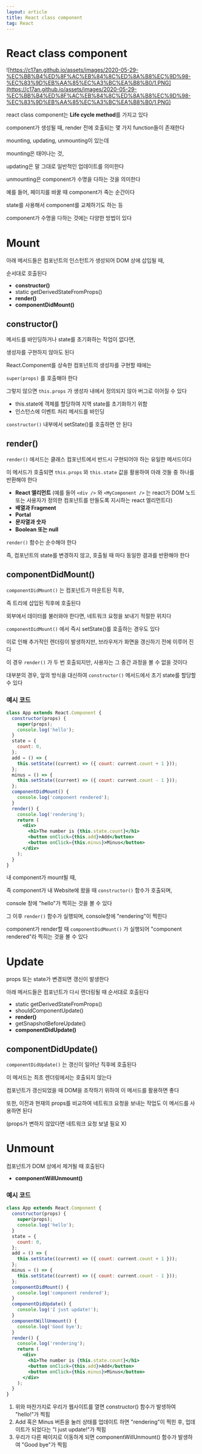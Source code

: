 ```yaml
---
layout: article
title: React class component
tag: React
---
```


# React class component

![https://c17an.github.io/assets/images/2020-05-29-%EC%BB%B4%ED%8F%AC%EB%84%8C%ED%8A%B8%EC%9D%98-%EC%83%9D%EB%AA%85%EC%A3%BC%EA%B8%B0/1.PNG](https://c17an.github.io/assets/images/2020-05-29-%EC%BB%B4%ED%8F%AC%EB%84%8C%ED%8A%B8%EC%9D%98-%EC%83%9D%EB%AA%85%EC%A3%BC%EA%B8%B0/1.PNG)

react class component는 **Life cycle method**를 가지고 있다

component가 생성될 때, render 전에 호출되는 몇 가지 function들이 존재한다

mounting, updating, unmounting이 있는데

mounting은 태어나는 것,

updating은 말 그대로 일반적인 업데이트를 의미한다

unmounting은 component가 수명을 다하는 것을 의미한다

예를 들어, 페이지를 바꿀 때 component가 죽는 순간이다

state를 사용해서 component를 교체하기도 하는 등

component가 수명을 다하는 것에는 다양한 방법이 있다

# Mount

아래 메서드들은 컴포넌트의 인스턴트가 생성되어 DOM 상에 삽입될 때,

순서대로 호출된다

- **constructor()**
- static getDerivedStateFromProps()
- **render()**
- **componentDidMount()**

## constructor()

메서드를 바인딩하거나 state를 초기화하는 작업이 없다면,

생성자를 구현하지 않아도 된다

React.Component를 상속한 컴포넌트의 생성자를 구현할 때에는

`super(props)` 를 호출해야 한다

그렇지 않으면 `this.props` 가 생성자 내에서 정의되지 않아 버그로 이어질 수 있다

- this.state에 객체를 할당하여 지역 state를 초기화하기 위함
- 인스턴스에 이벤트 처리 메서드를 바인딩

`constructor()` 내부에서 setState()를 호출하면 안 된다

## render()

`render()` 에서드는 클래스 컴포넌트에서 반드시 구현되어야 하는 유일한 메서드이다

이 메서드가 호출되면 `this.props` 와 `this.state` 값을 활용하여 아래 것들 중 하나를 반환해야 한다

- **React 엘리먼트** (예를 들어 `<div />` 와 `<MyComponent />` 는 react가 DOM 노드 또는 사용자가 정의한 컴포넌트를 만들도록 지시하는 react 엘리먼트다)
- **배열과 Fragment**
- **Portal**
- **문자열과 숫자**
- **Boolean 또는 null**

`render()` 함수는 순수해야 한다

즉, 컴포넌트의 state를 변경하지 않고, 호출될 때 마다 동일한 결과를 반환해야 한다

## componentDidMount()

`componentDidMount()` 는 컴포넌트가 마운트된 직후,

즉 트리에 삽입된 직후에 호출된다

외부에서 데이터를 불러와야 한다면, 네트워크 요청을 보내기 적절한 위치다

`componentDidMount()` 에서 즉시 setState()를 호출하는 경우도 있다

이로 인해 추가적인 렌더링이 발생하지만, 브라우저가 화면을 갱신하기 전에 이루어 진다

이 경우 `render()` 가 두 번 호출되지만, 사용자는 그 중간 과정을 볼 수 없을 것이다

대부분의 경우, 앞의 방식을 대신하여 `constructor()` 메서드에서 초기 state를 할당할 수 있다

### 예시 코드

```jsx
class App extends React.Component {
  constructor(props) {
    super(props);
    console.log('hello');
  }
  state = {
    count: 0,
  };
  add = () => {
    this.setState((current) => ({ count: current.count + 1 }));
  };
  minus = () => {
    this.setState((current) => ({ count: current.count - 1 }));
  };
  componentDidMount() {
    console.log('component rendered');
  }
  render() {
    console.log('rendering');
    return (
      <div>
        <h1>The number is {this.state.count}</h1>
        <button onClick={this.add}>Add</button>
        <button onClick={this.minus}>Minus</button>
      </div>
    );
  }
}
```

내 component가 mount될 때,

즉 component가 내 Website에 왔을 때 `constructor()` 함수가 호출되며,

console 창에 "hello"가 찍히는 것을 볼 수 있다

그 이후 `render()` 함수가 실행되며, console창에 "rendering"이 찍힌다

component가 render할 때 `componentDidMount()` 가 실행되어 "component rendered"라 찍히는 것을 볼 수 있다

# Update

props 또는 state가 변경되면 갱신이 발생한다

아래 메서드들은 컴포넌트가 다시 렌더링될 때 순서대로 호출된다

- static getDerivedStateFromProps()
- shouldComponentUpdate()
- **render()**
- getSnapshotBeforeUpdate()
- **componentDidUpdate()**

## componentDidUpdate()

`componentDidUpdate()` 는 갱신이 일어난 직후에 호출된다

이 메서드는 최초 렌더링에서는 호출되지 않는다

컴포넌트가 갱신되었을 때 DOM을 조작하기 위하여 이 메서드를 활용하면 좋다

또한, 이전과 현재의 props를 비교하여 네트워크 요청을 보내는 작업도 이 메서드를 사용하면 된다

(props가 변하지 않았다면 네트워크 요청 보낼 필요 X)

# Unmount

컴포넌트가 DOM 상에서 제거될 때 호출된다

- **componentWillUnmount()**

### 예시 코드

```jsx
class App extends React.Component {
  constructor(props) {
    super(props);
    console.log('hello');
  }
  state = {
    count: 0,
  };
  add = () => {
    this.setState((current) => ({ count: current.count + 1 }));
  };
  minus = () => {
    this.setState((current) => ({ count: current.count - 1 }));
  };
  componentDidMount() {
    console.log('component rendered');
  }
  componentDidUpdate() {
    console.log('I just update!');
  }
  componentWillUnmount() {
    console.log('Good bye');
  }
  render() {
    console.log('rendering');
    return (
      <div>
        <h1>The number is {this.state.count}</h1>
        <button onClick={this.add}>Add</button>
        <button onClick={this.minus}>Minus</button>
      </div>
    );
  }
}
```

1. 위와 마찬가지로 우리가 웹사이트를 열면 constructor() 함수가 발생하여 "hello!"가 찍힘
2. Add 혹은 Minus 버튼을 눌러 상태를 업데이트 하면 "rendering"이 찍힌 후, 업데이트가 되었다는 "I just update!"가 찍힘
3. 우리가 다른 페이지로 이동하게 되면 componentWillUnmount() 함수가 발생하여 "Good bye"가 찍힘
